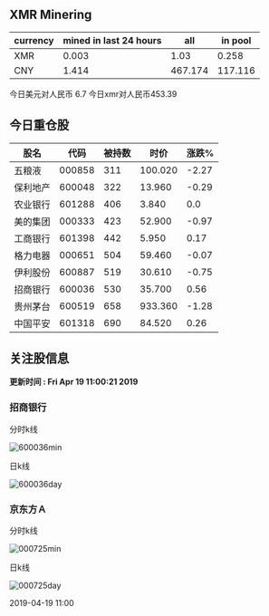 ## XMR Minering

|currency|mined in last 24 hours|all|in pool|
|---|---|---|---|
|XMR|0.003|1.03|0.258|
|CNY|1.414|467.174|117.116|

今日美元对人民币 6.7	今日xmr对人民币453.39


## 今日重仓股 

|股名|代码|被持数|时价|涨跌%|
|---|---|---|---|---|
|五粮液|000858|311|100.020|-2.27|
|保利地产|600048|322|13.960|-0.29|
|农业银行|601288|406|3.840|0.0|
|美的集团|000333|423|52.900|-0.97|
|工商银行|601398|442|5.950|0.17|
|格力电器|000651|504|59.460|-0.07|
|伊利股份|600887|519|30.610|-0.75|
|招商银行|600036|530|35.700|0.56|
|贵州茅台|600519|658|933.360|-1.28|
|中国平安|601318|690|84.520|0.26|

## 关注股信息
**更新时间 : Fri Apr 19 11:00:21 2019**
### 招商银行 
分时k线

![600036min](http://image.sinajs.cn/newchart/min/n/sh600036.gif)

日k线

![600036day](http://image.sinajs.cn/newchart/daily/n/sh600036.gif)

### 京东方Ａ 
分时k线

![000725min](http://image.sinajs.cn/newchart/min/n/sz000725.gif)

日k线

![000725day](http://image.sinajs.cn/newchart/daily/n/sz000725.gif)

2019-04-19 11:00